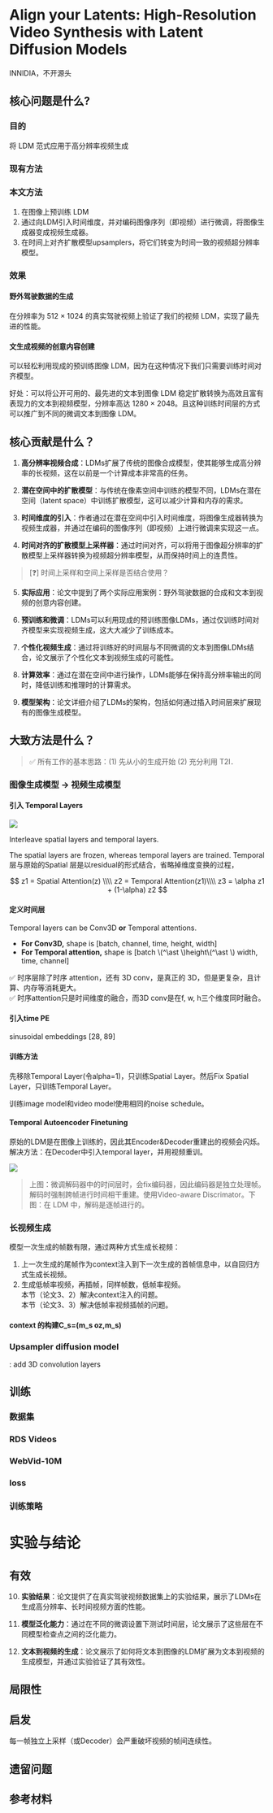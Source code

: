 # Align your Latents: High-Resolution Video Synthesis with Latent Diffusion Models

INNIDIA，不开源头  

## 核心问题是什么?

### 目的

将 LDM 范式应用于高分辨率视频生成

### 现有方法
### 本文方法

1. 在图像上预训练 LDM
2. 通过向LDM引入时间维度，并对编码图像序列（即视频）进行微调，将图像生成器变成视频生成器。
3. 在时间上对齐扩散模型upsamplers，将它们转变为时间一致的视频超分辨率模型。

### 效果

#### 野外驾驶数据的生成

在分辨率为 512 × 1024 的真实驾驶视频上验证了我们的视频 LDM，实现了最先进的性能。

#### 文生成视频的创意内容创建

可以轻松利用现成的预训练图像 LDM，因为在这种情况下我们只需要训练时间对齐模型。

好处：可以将公开可用的、最先进的文本到图像 LDM 稳定扩散转换为高效且富有表现力的文本到视频模型，分辨率高达 1280 × 2048。且这种训练时间层的方式可以推广到不同的微调文本到图像 LDM。

## 核心贡献是什么？

1.  **高分辨率视频合成**：LDMs扩展了传统的图像合成模型，使其能够生成高分辨率的长视频，这在以前是一个计算成本非常高的任务。

2.  **潜在空间中的扩散模型**：与传统在像素空间中训练的模型不同，LDMs在潜在空间（latent space）中训练扩散模型，这可以减少计算和内存的需求。

3.  **时间维度的引入**：作者通过在潜在空间中引入时间维度，将图像生成器转换为视频生成器，并通过在编码的图像序列（即视频）上进行微调来实现这一点。

4.  **时间对齐的扩散模型上采样器**：通过时间对齐，可以将用于图像超分辨率的扩散模型上采样器转换为视频超分辨率模型，从而保持时间上的连贯性。    

> [&#x2753;] 时间上采样和空间上采样是否结合使用？

5.  **实际应用**：论文中提到了两个实际应用案例：野外驾驶数据的合成和文本到视频的创意内容创建。

6.  **预训练和微调**：LDMs可以利用现成的预训练图像LDMs，通过仅训练时间对齐模型来实现视频生成，这大大减少了训练成本。

7.  **个性化视频生成**：通过将训练好的时间层与不同微调的文本到图像LDMs结合，论文展示了个性化文本到视频生成的可能性。

8.  **计算效率**：通过在潜在空间中进行操作，LDMs能够在保持高分辨率输出的同时，降低训练和推理时的计算需求。

9.  **模型架构**：论文详细介绍了LDMs的架构，包括如何通过插入时间层来扩展现有的图像生成模型。

## 大致方法是什么？

> &#x2705; 所有工作的基本思路：(1) 先从小的生成开始 (2) 充分利用 T2I．  

### 图像生成模型 -> 视频生成模型

#### 引入 Temporal Layers

![](./assets/D3-57.png)     

Interleave spatial layers and temporal layers.    

The spatial layers are frozen, whereas temporal layers are trained. 
Temporal 层与原始的Spatial 层是以residual的形式结合，省略掉维度变换的过程，

$$
z1 = Spatial Attention(z) \\\\
z2 = Temporal Attention(z1)\\\\
z3 = \alpha z1 + (1-\alpha) z2
$$

#### 定义时间层

Temporal layers can be Conv3D **or** Temporal attentions.   

- **For Conv3D,** shape is [batch, channel, time, height, width]    
- **For Temporal attention,** shape is [batch \\(^\ast \\)height\\(^\ast \\) width, time, channel]    

&#x2705; 时序层除了时序 attention，还有 3D conv，是真正的 3D，但是更复杂，且计算、内存等消耗更大。   
&#x2705; 时序attention只是时间维度的融合，而3D conv是在f, w, h三个维度同时融合。  


#### 引入time PE

sinusoidal embeddings [28, 89]

#### 训练方法

先移除Temporal Layer(令alpha=1)，只训练Spatial Layer。然后Fix Spatial Layer，只训练Temporal Layer。  

训练image model和video model使用相同的noise schedule。  



#### Temporal Autoencoder Finetuning

原始的LDM是在图像上训练的，因此其Encoder&Decoder重建出的视频会闪烁。  
解决方法：在Decoder中引入temporal layer，并用视频重训。  

![](./assets/902df9454f73907587b244ee4d9813e8_2_Figure_3_1347203723.png)

> 上图：微调解码器中的时间层时，会fix编码器，因此编码器是独立处理帧。解码时强制跨帧进行时间相干重建。使用Video-aware Discrimator。下图：在 LDM 中，解码是逐帧进行的。  

### 长视频生成

模型一次生成的帧数有限，通过两种方式生成长视频：    
1. 上一次生成的尾帧作为context注入到下一次生成的首帧信息中，以自回归方式生成长视频。    
2. 生成低帧率视频，再插帧，同样帧数，低帧率视频。    
本节（论文3、2）解决context注入的问题。     
本节（论文3、3）解决低帧率视频插帧的问题。    

#### context 的构建C_s=(m_s oz,m_s)

### Upsampler diffusion model

: add 3D convolution layers   




## 训练

### 数据集

### RDS Videos   

### WebVid-10M   

### loss

### 训练策略


# 实验与结论  










## 有效

10. **实验结果**：论文提供了在真实驾驶视频数据集上的实验结果，展示了LDMs在生成高分辨率、长时间视频方面的性能。

11. **模型泛化能力**：通过在不同的微调设置下测试时间层，论文展示了这些层在不同模型检查点之间的泛化能力。

12. **文本到视频的生成**：论文展示了如何将文本到图像的LDM扩展为文本到视频的生成模型，并通过实验验证了其有效性。

## 局限性

## 启发

每一帧独立上采样（或Decoder）会严重破坏视频的帧间连续性。

## 遗留问题

## 参考材料